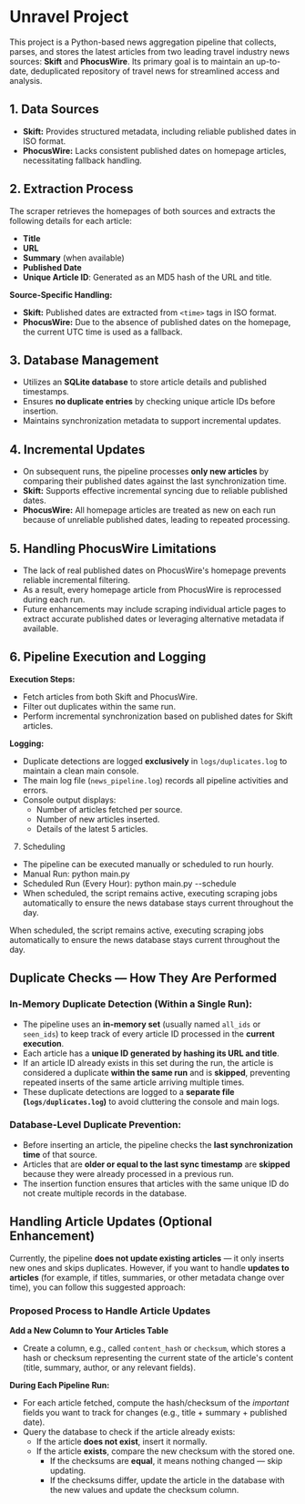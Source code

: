 # Unravel Project

This project is a Python-based news aggregation pipeline that collects, parses, and stores the latest articles from two leading travel industry news sources: **Skift** and **PhocusWire**. Its primary goal is to maintain an up-to-date, deduplicated repository of travel news for streamlined access and analysis.

## 1. Data Sources

- **Skift:** Provides structured metadata, including reliable published dates in ISO format.
- **PhocusWire:** Lacks consistent published dates on homepage articles, necessitating fallback handling.

## 2. Extraction Process

The scraper retrieves the homepages of both sources and extracts the following details for each article:

- **Title**
- **URL**
- **Summary** (when available)
- **Published Date**
- **Unique Article ID**: Generated as an MD5 hash of the URL and title.

**Source-Specific Handling:**

- **Skift:** Published dates are extracted from `<time>` tags in ISO format.
- **PhocusWire:** Due to the absence of published dates on the homepage, the current UTC time is used as a fallback.

## 3. Database Management

- Utilizes an **SQLite database** to store article details and published timestamps.
- Ensures **no duplicate entries** by checking unique article IDs before insertion.
- Maintains synchronization metadata to support incremental updates.

## 4. Incremental Updates

- On subsequent runs, the pipeline processes **only new articles** by comparing their published dates against the last synchronization time.
- **Skift:** Supports effective incremental syncing due to reliable published dates.
- **PhocusWire:** All homepage articles are treated as new on each run because of unreliable published dates, leading to repeated processing.

## 5. Handling PhocusWire Limitations

- The lack of real published dates on PhocusWire's homepage prevents reliable incremental filtering.
- As a result, every homepage article from PhocusWire is reprocessed during each run.
- Future enhancements may include scraping individual article pages to extract accurate published dates or leveraging alternative metadata if available.

## 6. Pipeline Execution and Logging

**Execution Steps:**

- Fetch articles from both Skift and PhocusWire.
- Filter out duplicates within the same run.
- Perform incremental synchronization based on published dates for Skift articles.

**Logging:**

- Duplicate detections are logged **exclusively** in `logs/duplicates.log` to maintain a clean main console.
- The main log file (`news_pipeline.log`) records all pipeline activities and errors.
- Console output displays:
  - Number of articles fetched per source.
  - Number of new articles inserted.
  - Details of the latest 5 articles.

7. Scheduling
- The pipeline can be executed manually or scheduled to run hourly.
- Manual Run:
    python main.py
- Scheduled Run (Every Hour):
    python main.py --schedule
- When scheduled, the script remains active, executing scraping jobs automatically to ensure the news database stays current throughout the day.

When scheduled, the script remains active, executing scraping jobs automatically to ensure the news database stays current throughout the day.

## Duplicate Checks — How They Are Performed

### In-Memory Duplicate Detection (Within a Single Run):

- The pipeline uses an **in-memory set** (usually named `all_ids` or `seen_ids`) to keep track of every article ID processed in the **current execution**.
- Each article has a **unique ID generated by hashing its URL and title**.
- If an article ID already exists in this set during the run, the article is considered a duplicate **within the same run** and is **skipped**, preventing repeated inserts of the same article arriving multiple times.
- These duplicate detections are logged to a **separate file (`logs/duplicates.log`)** to avoid cluttering the console and main logs.

### Database-Level Duplicate Prevention:

- Before inserting an article, the pipeline checks the **last synchronization time** of that source.
- Articles that are **older or equal to the last sync timestamp** are **skipped** because they were already processed in a previous run.
- The insertion function ensures that articles with the same unique ID do not create multiple records in the database.

## Handling Article Updates (Optional Enhancement)

Currently, the pipeline **does not update existing articles** — it only inserts new ones and skips duplicates. However, if you want to handle **updates to articles** (for example, if titles, summaries, or other metadata change over time), you can follow this suggested approach:

### Proposed Process to Handle Article Updates

 **Add a New Column to Your Articles Table**

   - Create a column, e.g., called `content_hash` or `checksum`, which stores a hash or checksum representing the current state of the article's content (title, summary, author, or any relevant fields).

 **During Each Pipeline Run:**

   - For each article fetched, compute the hash/checksum of the *important* fields you want to track for changes (e.g., title + summary + published date).
   - Query the database to check if the article already exists:
     - If the article **does not exist**, insert it normally.
     - If the article **exists**, compare the new checksum with the stored one.
       - If the checksums are **equal**, it means nothing changed — skip updating.
       - If the checksums differ, update the article in the database with the new values and update the checksum column.



